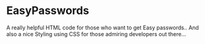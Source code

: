 # EasyPasswords

A really helpful HTML code for those who want to get Easy passwords..
And also a nice Styling using CSS for those admiring developers out there...
